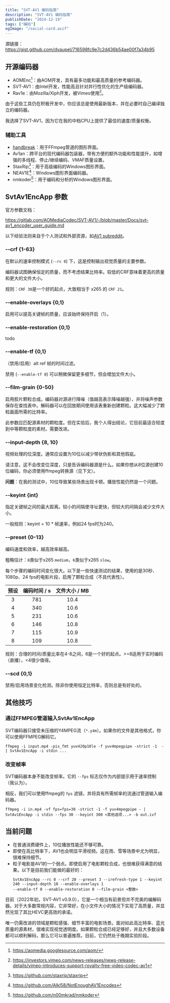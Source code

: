 ```yaml
---
title: "SVT-AV1 编码指南"
description: "SVT-AV1 编码指南"
publishDate: "2024-12-19"
tags: ["编码"]
ogImage: "/social-card.avif"
---
```

源链接：https://gist.github.com/dvaupel/716598fc9e7c2d436b54ae00f7a34b95



## 开源编码器
- AOMEnc[^4]：由AOM开发，具有最多功能和最高质量的参考编码器。
- SVT-AV1：由Intel开发，性能高且针对并行性优化的生产级编码器。
- Rav1e：由Mozilla/Xiph开发，被Vimeo使用[^1]。

由于这些工具仍在积极开发中，你应该总是使用最新版本，并在必要时自己编译独立的编码器。

我选择了SVT-AV1，因为它在我的中档CPU上提供了最佳的速度/质量权衡。

### 辅助工具
- [handbreak](https://github.com/HandBrake/HandBrake)：用于FFmpeg管道的图形界面。
- Av1an：跨平台的现代编码器包装器，带有方便的额外功能和性能提升，如增强的多线程、停止/继续编码、VMAF质量设置。
- StaxRip[^6]：用于高级编码的Windows图形界面。
- NEAV1E[^3]：Windows图形界面编码器。
- nmkoder[^2]：用于编码和分析的Windows图形界面。


## SvtAv1EncApp 参数

官方参数文档：

https://gitlab.com/AOMediaCodec/SVT-AV1/-/blob/master/Docs/svt-av1_encoder_user_guide.md

以下经验法则来自于个人测试和外部资源，如[AV1 subreddit](https://www.reddit.com/r/AV1/)。

### --crf {1-63}

在默认的速率控制模式 (`--rc 0`) 下，这是控制输出视觉质量的主要参数。

编码器试图确保恒定的质量，而不考虑结果比特率。较低的CRF意味着更高的质量和更大的文件大小。

规则：`CRF 30`是一个好的起点，大致相当于 x265 的 `CRF 21`。

### --enable-overlays {0,1}

启用可以提高关键帧的质量，应该始终保持开启（1）。

### --enable-restoration {0,1}

todo

### --enable-tf {0,1}

（禁用/启用）alt ref 帧的时间过滤。

禁用 (`--enable-tf 0`) 可以稍微保留更多细节，但会增加文件大小。

### --film-grain {0-50}

启用胶片颗粒合成。编码器对源进行降噪（值越高表示降噪越强），并将噪声参数保存在查找表中。解码器可以在回放期间使用该表重新创建颗粒。这大幅减少了颗粒画面所需的比特率。

此参数应匹配源素材的颗粒度。但在实验后，我个人得出结论，它目前最适合轻度到中等颗粒度的素材。需要改进。

### --input-depth {8, 10}

视频处理的位深度。通常应设置为10位以减少带状伪影和其他瑕疵。

请注意，这不会改变位深度，只是告诉编码器源是什么。如果你想从8位源创建10位编码，你必须使用ffmpeg转换源（见下文）。

__问题__：在我的测试中，10位导致某些场景出现卡顿。播放性能仍然是一个问题。

### --keyint {int}

指定关键帧之间的最大距离。较小的间隔使寻址更快，但较大的间隔会减少文件大小。

一般规则：keyint = 10 * 帧速率，例如24 fps时为240。

### --preset {0-13}

编码速度和效率，越高效率越高。

粗略估计：`8`类似于x265 `medium`，`6`类似于x265 `slow`。

每个步骤的编码时间变化很大。以下是一些快速测试的结果，使用的是30秒、1080p、24 fps的电影片段，启用了颗粒合成（不具代表性）。

| 预设 | 编码时间 / s | 文件大小 / MB |
|:-------:|:-------------------:|:----------------:|
| 3 | 781 | 10.4 |
| 4 | 340 | 10.6 |
| 5 | 231 | 10.6 |
| 6 | 146 | 10.8 |
| 7 | 115 | 10.9 |
| 8 | 109 | 10.8 |

规则：合理的时间/质量比率在4-8之间，6是一个好的起点。>=8适用于实时编码（直播），<4很少值得。

### --scd {0,1}

禁用/启用场景变化检测。除非你使用恒定比特率，否则总是有好处的。

## 其他技巧

### 通过FFMPEG管道输入SvtAv1EncApp

SVT编码器只接受未压缩的Y4MPEG流（`*.y4m`）。如果你的文件是其他格式，你可以使用FFMPEG解码它。
```
ffmpeg -i input.mp4 -pix_fmt yuv420p10le -f yuv4mpegpipe -strict -1  - | SvtAv1EncApp -i stdin ...
```

### 改变帧率

SVT编码器本身不能改变帧率。它的 `--fps` 标志仅作为内部提示用于速率控制（我认为）。

相反，我们可以使用ffmpeg的 `fps` 滤镜，并将具有所需帧率的流通过管道输入编码器。

```
ffmpeg -i in.mp4 -vf fps=fps=30 -strict -1 -f yuv4mpegpipe - |
SvtAv1EncApp -i stdin --fps 30 --keyint 300 <其他选项...> -b out.ivf
```

## 当前问题

- 在普通消费硬件上，10位播放性能还不够可靠。
- 即使在高比特率下，AV1也会明显平滑视频。这在雨、雪等场景中尤为明显，很难保持细节。
- 粒子电影是AV1的一个弱点。即使启用了电影颗粒合成，也很难获得满意的结果。以下是目前我们能做的最好的：
  ```
  SvtAv1EncApp --rc 0 --crf 20 --preset 3 --irefresh-type 1 --keyint 240 --input-depth 10 --enable-overlays 1
  --enable-tf 0 --enable-restoration 0 --film-grain <整数>
  ```

目前（2022年初，SVT-AV1 v0.9.0），它是一个相当有前景但并不完美的编解码器。对于大多数常规内容，它非常好，在小文件大小的情况下实现了高质量，并显然兑现了其比HEVC更高效的承诺。

唯一仍需改进的领域是颗粒感强、细节丰富的电影场景。面对如此高比特率、蓝光质量的源素材，很难实现视觉透明度。如果颗粒合成已经足够好，并且大多数设备都可以顺利解码，那么它可以普遍推荐。目前，它仍然处于晚期实验阶段。


[^1]: https://investors.vimeo.com/news-releases/news-release-details/vimeo-introduces-support-royalty-free-video-codec-av1
[^2]: https://github.com/n00mkrad/nmkoder
[^3]: https://github.com/Alkl58/NotEnoughAV1Encodes
[^4]: https://aomedia.googlesource.com/aom/
[^5]: https://www.reddit.com/r/AV1/comments/s04lcp/comment/hs10yoa/?utm_source=share&utm_medium=web2x&context=3
[^6]: https://github.com/staxrip/staxrip

